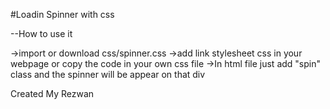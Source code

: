 #Loadin Spinner with css

--How to use it

->import or download css/spinner.css
->add link stylesheet css in your webpage or copy the code in your own css file
->In html file just add "spin" class and the spinner will be appear on that div


Created My Rezwan